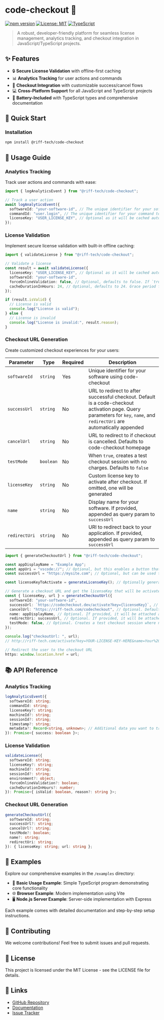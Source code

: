 # code-checkout 🚀

[![npm version](https://badge.fury.io/js/@riff-tech%2Fcode-checkout-vscode.svg)](https://badge.fury.io/js/@riff-tech%2Fcode-checkout-vscode)
[![License: MIT](https://img.shields.io/badge/License-MIT-yellow.svg)](https://opensource.org/licenses/MIT)
[![TypeScript](https://img.shields.io/badge/TypeScript-Ready-blue.svg)](https://www.typescriptlang.org/)

> A robust, developer-friendly platform for seamless license management, analytics tracking, and checkout integration in JavaScript/TypeScript projects.

## ✨ Features

- 🔒 **Secure License Validation** with offline-first caching
- 📊 **Analytics Tracking** for user actions and commands
- 🛒 **Checkout Integration** with customizable success/cancel flows
- 💻 **Cross-Platform Support** for all JavaScript and TypeScript projects
- 🔋 **Battery-Included** with TypeScript types and comprehensive documentation

## 🚀 Quick Start

### Installation

```bash
npm install @riff-tech/code-checkout
```

## 📖 Usage Guide

### Analytics Tracking

Track user actions and commands with ease:

```typescript
import { logAnalyticsEvent } from "@riff-tech/code-checkout";

// Track a user action
await logAnalyticsEvent({
  softwareId: "your-software-id", // The unique identifier for your software, e.g. com.mypublisher.mysoftware
  commandId: "user.login", // The unique identifier for your command to track its usage
  licenseKey: "USER_LICENSE_KEY", // Optional as it will be cached automatically
});
```

### License Validation

Implement secure license validation with built-in offline caching:

```typescript
import { validateLicense } from "@riff-tech/code-checkout";

// Validate a license
const result = await validateLicense({
  licenseKey: "USER_LICENSE_KEY", // Optional as it will be cached automatically
  softwareId: "your-software-id",
  forceOnlineValidation: false, // Optional, defaults to false. If `true` the license will skip the cache and validate against the server
  cacheDurationInHours: 24, // Optional, defaults to 24. Grace period for offline usage
});

if (result.isValid) {
  // License is valid
  console.log("License is valid");
} else {
  // License is invalid
  console.log("License is invalid:", result.reason);
}
```

### Checkout URL Generation

Create customized checkout experiences for your users:

| Parameter     | Type      | Required | Description                                                                                                                                                                |
| ------------- | --------- | -------- | -------------------------------------------------------------------------------------------------------------------------------------------------------------------------- |
| `softwareId`  | `string`  | Yes      | Unique identifier for your software using code-checkout                                                                                                                    |
| `successUrl`  | `string`  | No       | URL to redirect to after successful checkout. Default is a code-checkout activation page. Query parameters for `key`, `name`, and `redirectUri` are automatically appended |
| `cancelUrl`   | `string`  | No       | URL to redirect to if checkout is cancelled. Defaults to code-checkout homepage                                                                                            |
| `testMode`    | `boolean` | No       | When `true`, creates a test checkout session with no charges. Defaults to `false`                                                                                          |
| `licenseKey`  | `string`  | No       | Custom license key to activate after checkout. If omitted, one will be generated                                                                                           |
| `name`        | `string`  | No       | Display name for your software. If provided, appended as query param to `successUrl`                                                                                       |
| `redirectUri` | `string`  | No       | URI to redirect back to your application. If provided, appended as query param to `successUrl`                                                                             |

```typescript
import { generateCheckoutUrl } from "@riff-tech/code-checkout";

const appDisplayName = "Example App";
const appUri = "vscode://"; // Optional, but this enables a button that can redirect back to your app
const successUrl = "https://mysite.com"; // Optional, but can be used to show your website after purchase

const licenseKeyToActivate = generateLicenseKey(); // Optionally generate a license key and pass it to `generateCheckoutUrl` for activation after checkout success

// Generate a checkout URL and get the licenseKey that will be activated
const { licenseKey, url } = generateCheckoutUrl({
  softwareId: "your-software-id",
  successUrl: `https://codecheckout.dev/activate?key={licenseKey}`, // Optional. Default is a page where the license and app name are shown. The query params are automatically attached to the default or custom `successUrl`
  cancelUrl: "https://riff-tech.com/codecheckout", // Optional. Default is shown.
  name: appDisplayName, // Optional. If provided, it will be attached as a query param to the `successUrl`
  redirectUri: successUrl, // Optional. If provided, it will be attached as a query param to the `successUrl`
  testMode: false, // Optional. Creates a test checkout session where no charges are incurred
});

console.log("checkoutUrl: ", url);
// http://riff-tech.com/activate?key=YOUR-LICENSE-KEY-HERE&name=Your%20Software%20Name&redirectUri=https://your-app.com

// Redirect the user to the checkout URL
https: window.location.href = url;
```

## 📚 API Reference

### Analytics Tracking

```typescript
logAnalyticsEvent({
  softwareId: string;
  commandId: string;
  licenseKey?: string;
  machineId?: string;
  sessionId?: string;
  timestamp?: string;
  metadata?: Record<string, unknown>; // Additional data you want to track
}): Promise<{ success: boolean }>;
```

### License Validation

```typescript
validateLicense({
  softwareId: string;
  licenseKey?: string;
  machineId?: string;
  sessionId?: string;
  environment?: object;
  forceOnlineValidation?: boolean;
  cacheDurationInHours?: number;
}): Promise<{ isValid: boolean, reason?: string }>;
```

### Checkout URL Generation

```typescript
generateCheckoutUrl({
  softwareId: string;
  successUrl?: string;
  cancelUrl?: string;
  testMode?: boolean;
  name?: string;
  redirectUri: string;
}): { licenseKey: string; url: string };
```

## 🎯 Examples

Explore our comprehensive examples in the `/examples` directory:

- 🔨 **Basic Usage Example**: Simple TypeScript program demonstrating core functionality
- 🌐 **Browser Example**: Modern implementation using Vite
- 🖥️ **Node.js Server Example**: Server-side implementation with Express

Each example comes with detailed documentation and step-by-step setup instructions.

## 🤝 Contributing

We welcome contributions! Feel free to submit issues and pull requests.

## 📄 License

This project is licensed under the MIT License - see the LICENSE file for details.

## 🔗 Links

- [GitHub Repository](https://github.com/Riff-Technologies/code-checkout)
- [Documentation](https://github.com/Riff-Technologies/code-checkout/tree/main/examples)
- [Issue Tracker](https://github.com/Riff-Technologies/code-checkout/issues)
